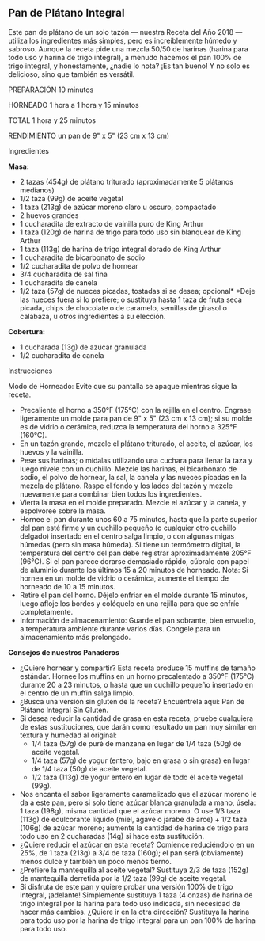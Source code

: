 ## Pan de Plátano Integral

Este pan de plátano de un solo tazón — nuestra Receta del Año 2018 — utiliza los ingredientes más simples, pero es increíblemente húmedo y sabroso. Aunque la receta pide una mezcla 50/50 de harinas (harina para todo uso y harina de trigo integral), a menudo hacemos el pan 100% de trigo integral, y honestamente, ¿nadie lo nota? ¡Es tan bueno! Y no solo es delicioso, sino que también es versátil.

PREPARACIÓN
10 minutos

HORNEADO
1 hora a 1 hora y 15 minutos

TOTAL
1 hora y 25 minutos

RENDIMIENTO
un pan de 9" x 5" (23 cm x 13 cm)

Ingredientes

**Masa:**
- 2 tazas (454g) de plátano triturado (aproximadamente 5 plátanos medianos)
- 1/2 taza (99g) de aceite vegetal
- 1 taza (213g) de azúcar moreno claro u oscuro, compactado
- 2 huevos grandes
- 1 cucharadita de extracto de vainilla puro de King Arthur
- 1 taza (120g) de harina de trigo para todo uso sin blanquear de King Arthur
- 1 taza (113g) de harina de trigo integral dorado de King Arthur
- 1 cucharadita de bicarbonato de sodio
- 1/2 cucharadita de polvo de hornear
- 3/4 cucharadita de sal fina
- 1 cucharadita de canela
- 1/2 taza (57g) de nueces picadas, tostadas si se desea; opcional*
  *Deje las nueces fuera si lo prefiere; o sustituya hasta 1 taza de fruta seca picada, chips de chocolate o de caramelo, semillas de girasol o calabaza, u otros ingredientes a su elección.

**Cobertura:**
- 1 cucharada (13g) de azúcar granulada
- 1/2 cucharadita de canela

Instrucciones

Modo de Horneado:
Evite que su pantalla se apague mientras sigue la receta.
- Precaliente el horno a 350°F (175°C) con la rejilla en el centro. Engrase ligeramente un molde para pan de 9" x 5" (23 cm x 13 cm); si su molde es de vidrio o cerámica, reduzca la temperatura del horno a 325°F (160°C).
- En un tazón grande, mezcle el plátano triturado, el aceite, el azúcar, los huevos y la vainilla.
- Pese sus harinas; o mídalas utilizando una cuchara para llenar la taza y luego nivele con un cuchillo. Mezcle las harinas, el bicarbonato de sodio, el polvo de hornear, la sal, la canela y las nueces picadas en la mezcla de plátano. Raspe el fondo y los lados del tazón y mezcle nuevamente para combinar bien todos los ingredientes.
- Vierta la masa en el molde preparado. Mezcle el azúcar y la canela, y espolvoree sobre la masa.
- Hornee el pan durante unos 60 a 75 minutos, hasta que la parte superior del pan esté firme y un cuchillo pequeño (o cualquier otro cuchillo delgado) insertado en el centro salga limpio, o con algunas migas húmedas (pero sin masa húmeda). Si tiene un termómetro digital, la temperatura del centro del pan debe registrar aproximadamente 205°F (96°C). Si el pan parece dorarse demasiado rápido, cúbralo con papel de aluminio durante los últimos 15 a 20 minutos de horneado. Nota: Si hornea en un molde de vidrio o cerámica, aumente el tiempo de horneado de 10 a 15 minutos.
- Retire el pan del horno. Déjelo enfriar en el molde durante 15 minutos, luego afloje los bordes y colóquelo en una rejilla para que se enfríe completamente.
- Información de almacenamiento: Guarde el pan sobrante, bien envuelto, a temperatura ambiente durante varios días. Congele para un almacenamiento más prolongado.

**Consejos de nuestros Panaderos**
- ¿Quiere hornear y compartir? Esta receta produce 15 muffins de tamaño estándar. Hornee los muffins en un horno precalentado a 350°F (175°C) durante 20 a 23 minutos, o hasta que un cuchillo pequeño insertado en el centro de un muffin salga limpio.
- ¿Busca una versión sin gluten de la receta? Encuéntrela aquí: Pan de Plátano Integral Sin Gluten.
- Si desea reducir la cantidad de grasa en esta receta, pruebe cualquiera de estas sustituciones, que darán como resultado un pan muy similar en textura y humedad al original:
  - 1/4 taza (57g) de puré de manzana en lugar de 1/4 taza (50g) de aceite vegetal.
  - 1/4 taza (57g) de yogur (entero, bajo en grasa o sin grasa) en lugar de 1/4 taza (50g) de aceite vegetal.
  - 1/2 taza (113g) de yogur entero en lugar de todo el aceite vegetal (99g).
- Nos encanta el sabor ligeramente caramelizado que el azúcar moreno le da a este pan, pero si solo tiene azúcar blanca granulada a mano, úsela: 1 taza (198g), misma cantidad que el azúcar moreno. O use 1/3 taza (113g) de edulcorante líquido (miel, agave o jarabe de arce) + 1/2 taza (106g) de azúcar moreno; aumente la cantidad de harina de trigo para todo uso en 2 cucharadas (14g) si hace esta sustitución.
- ¿Quiere reducir el azúcar en esta receta? Comience reduciéndolo en un 25%, de 1 taza (213g) a 3/4 de taza (160g); el pan será (obviamente) menos dulce y también un poco menos tierno.
- ¿Prefiere la mantequilla al aceite vegetal? Sustituya 2/3 de taza (152g) de mantequilla derretida por la 1/2 taza (99g) de aceite vegetal.
- Si disfruta de este pan y quiere probar una versión 100% de trigo integral, ¡adelante! Simplemente sustituya 1 taza (4 onzas) de harina de trigo integral por la harina para todo uso indicada, sin necesidad de hacer más cambios. ¿Quiere ir en la otra dirección? Sustituya la harina para todo uso por la harina de trigo integral para un pan 100% de harina para todo uso.
